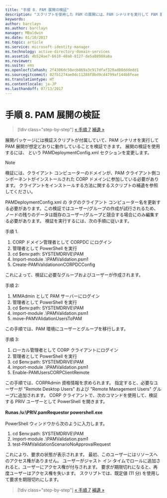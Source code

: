 ```yaml
---
title: "手順 8. PAM 展開の検証"
description: "スクリプトを使用した PAM の展開には、PAM シナリオを実行して PAM 展開が想定どおりに動作していることを検証可能な検証スクリプトが付属しています。"
keywords: 
author: barclayn
ms.author: barclayn
manager: MBaldwin
ms.date: 01/10/2017
ms.topic: article
ms.service: microsoft-identity-manager
ms.technology: active-directory-domain-services
ms.assetid: 4b524ae7-6610-40a0-8127-de5a08988a8a
ms.reviewer: 
ms.suite: ems
ms.openlocfilehash: 2f4306dc50ecb869a3c917dfaf320ad80dddedd1
ms.sourcegitcommit: 02fb1274ae0dc11288f8bd9cd4799af144b8feae
ms.translationtype: HT
ms.contentlocale: ja-JP
ms.lasthandoff: 07/13/2017
---
```

# <a name="step-8-pam-deployment-verification"></a>手順 8. PAM 展開の検証

>[!div class="step-by-step"]
[« 手順 7](sp1-step7-setup-sidhistory-sidfiltering.md)
[補遺 »](sp1-pam-deployment-addendum.md)

展開パッケージには検証スクリプトが付属していて、PAM シナリオを実行して PAM 展開が想定どおりに動作していることを検証できます。
展開の検証を使用するには、<PamValidation/> という PAMDeploymentConfig.xml セクションを変更します。

>[!NOTE]
>検証には、クライアント コンピューターのドメインが、PAM クライアント側コンポーネントがインストールされた CORP ドメインに参加している必要があります。 クライアントをインストールする方法に関するスクリプトの補遺を参照してください。

PAMDeploymentConfig.xml の <PAMValidationClient/> タグのクライアント コンピューター名を更新する必要があります。この検証ではユーザー/グループの作成が試行されるため、<PAMValidation/> ノードの残りのデータは既存のユーザー/グループと競合する場合にのみ編集する必要があります。
検証を実行するには、次の手順に従います。

手順 1.

1. CORP ドメイン管理者として CORPDC にログイン
2. 管理者として PowerShell を実行
3. cd $env:path: SYSTEMDRIVE\PAM
4. Import-module .\PAMValidation.psm1
5. Create-PAMValidationonCORPDCConfig

これによって、検証に必要なグループおよびユーザーが作成されます。

手順 2: 

1. MIMAdmin として PAM サーバーにログイン
2. 管理者として PowerShell を実行
3. cd $env:path: SYSTEMDRIVE\PAM
4. import-module .\PAMValidation.psm1
5. move-PAMVAlidationUsersToPAM

この手順では、PAM 環境にユーザーとグループを移行します。

手順 3: 

1. ローカル管理者として CORP クライアントにログイン
2. 管理者として PowerShell を実行
3. cd $env:path: SYSTEMDRIVE\PAM
4. import-module .\PAMValidation.psm1
5. Enable-PAMUsersCORPClientRemote


この手順では、CORPAdmin 資格情報を求められます。 指定すると、必要なユーザーが "Remote Desktop Users" および "Remote Management Users" グループに追加されます。
CORP クライアントで、次のコマンドを使用して、検証する PRIV ユーザーとして PowerShell を開きます。 </br></br>
**Runas /u:<PRIV domain>\PRIV.pamRequestor powershell.exe**  </br></br>
PowerShell ウィンドウから次のように入力します。

1. cd $env:path: SYSTEMDRIVE\PAM
2. import-module .\PAMValidation.psm1
3. test-PAMValidationScenarioNoApprovalRequest


  これにより、要求の状態が表示されます。
  最初、このユーザーにはリソースへのアクセス権がありません。 ユーザーがジャスト イン タイムでロールに追加されると、ユーザーにアクセス権が付与されます。 要求が期限切れになると、再度ユーザーはアクセス権を失います。
  スクリプトでは、既定値 (11 分) を使用して要求を期限切れにします。

>[!div class="step-by-step"]
[« 手順 7](sp1-step7-setup-sidhistory-sidfiltering.md)
[補遺 »](sp1-pam-deployment-addendum.md)
